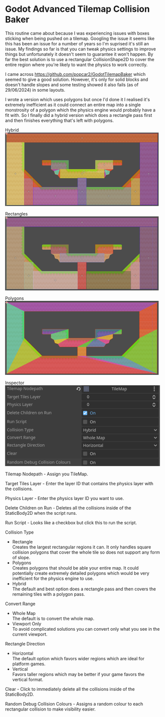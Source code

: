# Godot Advanced Tilemap Collision Baker

This routine came about because I was experiencing issues with boxes sticking when being pushed on a tilemap. Googling the issue it seems like this has been an issue for a number of years so I'm suprised it's still an issue. My findings so far is that you can tweak physics settings to improve things but unfortunately it doesn't seem to guarantee it won't happen. By far the best solution is to use a rectangular CollisionShape2D to cover the entire region where you're likely to want the physics to work correctly.


I came across https://github.com/popcar2/GodotTilemapBaker which seemed to give a good solution. However, it's only for solid blocks and doesn't handle slopes and some testing showed it also fails (as of 29/06/2024) in some layouts.

I wrote a version which uses polygons but once I'd done it I realised it's extremely inefficient as it could connect an entire map into a single monstrosity of a polygon which the physics engine would probably have a fit with. So I finally did a hybrid version which does a rectangle pass first and then finishes everything that's left with polygons. 

Hybrid  
![hybrid](./images/hybrid.png)

Rectangles  
![horizontal](./images/horizontal.png)

Polygons  
![polygons](./images/polygons.png)

Inspector  
![inspector](./images/inspector.png)


Tilemap Nodepath - Assign you TileMap.  

Target Tiles Layer - Enter the layer ID that contains the physics layer with the collisions.  

Physics Layer - Enter the physics layer ID you want to use.  

Delete Children on Run - Deletes all the collisions inside of the StaticBody2D when the script runs.

Run Script - Looks like a checkbox but click this to run the script.  

Collision Type  
* Rectangle  
Creates the largest rectangular regions it can. It only handles square collision polygons that cover the whole tile so does not support any form of slope.
* Polygons  
Creates polygons that should be able your entire map. It could potentially create extremely detailed polygons which would be very inefficient for the physics engine to use.
* Hybrid  
The default and best option does a rectangle pass and then covers the remaining tiles with a polygon pass.

Convert Range  
* Whole Map  
The default is to convert the whole map.
* Viewport Only  
To avoid complicated solutions you can convert only what you see in the current viewport.

Rectangle Direction
* Horizontal  
The default option which favors wider regions which are ideal for platform games.
* Vertical  
Favors taller regions which may be better if your game favors the vertical format.

Clear - Click to immediately delete all the collisions inside of the StaticBody2D.

Random Debug Collision Colours - Assigns a random colour to each rectangular collision to make visibility easier.

